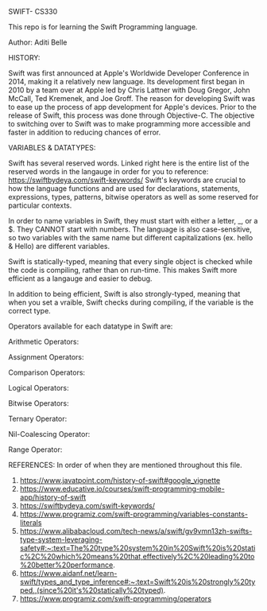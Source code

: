 
SWIFT- CS330

This repo is for learning the Swift Programming language. 



Author: Aditi Belle


HISTORY: 

Swift was first announced at Apple's Worldwide Developer Conference in 2014, making it a relatively new language. Its development first began in 2010 by a team over at Apple led by Chris Lattner with Doug Gregor, John McCall, Ted Kremenek, and Joe Groff. The reason for developing Swift was to ease up the process of app development for Apple's devices. Prior to the release of Swift, this process was done through Objective-C. The objective to switching over to Swift was to make programming more accessible and faster in addition to reducing chances of error. 



VARIABLES & DATATYPES: 

Swift has several reserved words. Linked right here is the entire list of the reserved words in the langauge in order for you to reference: https://swiftbydeya.com/swift-keywords/
Swift's keywords are crucial to how the language functions and are used for declarations, statements, expressions, types, patterns, bitwise operators as well as some reserved for particular contexts. 

In order to name variables in Swift, they must start with either a letter, _, or a $. They CANNOT start with numbers. The language is also case-sensitive, so two variables with the same name but different capitalizations (ex. hello & Hello) are different variables. 

Swift is statically-typed, meaning that every single object is checked while the code is compiling, rather than on run-time. This makes Swift more efficient as a langauge and easier to debug. 

In addition to being efficient, Swift is also strongly-typed, meaning that when you set a vraible, Swift checks during compiling, if the variable is the correct type. 

Operators available for each datatype in Swift are:

Arithmetic Operators: 

Assignment Operators: 

Comparison Operators: 

Logical Operators: 

Bitwise Operators: 

Ternary Operator: 

Nil-Coalescing Operator: 

Range Operator: 













REFERENCES:
  In order of when they are mentioned throughout this file.  

1. https://www.javatpoint.com/history-of-swift#google_vignette
2. https://www.educative.io/courses/swift-programming-mobile-app/history-of-swift
3. https://swiftbydeya.com/swift-keywords/
4. https://www.programiz.com/swift-programming/variables-constants-literals
5. https://www.alibabacloud.com/tech-news/a/swift/gv9vmn13zh-swifts-type-system-leveraging-safety#:~:text=The%20type%20system%20in%20Swift%20is%20static%2C%20which%20means%20that,effectively%2C%20leading%20to%20better%20performance.
6. https://www.aidanf.net/learn-swift/types_and_type_inference#:~:text=Swift%20is%20strongly%20typed.,(since%20it's%20statically%20typed).
7. https://www.programiz.com/swift-programming/operators

